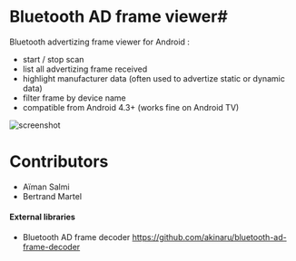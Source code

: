 # Bluetooth AD frame viewer#

Bluetooth advertizing frame viewer for Android :

* start / stop scan
* list all advertizing frame received
* highlight manufacturer data (often used to advertize static or dynamic data)
* filter frame by device name
* compatible from Android 4.3+ (works fine on Android TV)

![screenshot](https://raw.github.com/akinaru/bluetooth-advert-viewer/master/screen2.png)

<h1>Contributors</h1>

* Aïman Salmi
* Bertrand Martel

<h4>External libraries</h4>

* Bluetooth AD frame decoder https://github.com/akinaru/bluetooth-ad-frame-decoder

